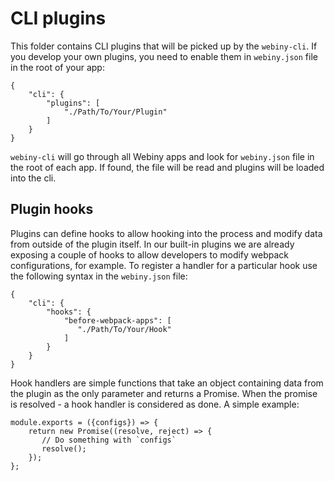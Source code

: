 # CLI plugins

This folder contains CLI plugins that will be picked up by the `webiny-cli`.
If you develop your own plugins, you need to enable them in `webiny.json` file in the root of your app:

```
{
    "cli": {
        "plugins": [
            "./Path/To/Your/Plugin"
        ]
    }
}
```

`webiny-cli` will go through all Webiny apps and look for `webiny.json` file in the root of each app.
If found, the file will be read and plugins will be loaded into the cli.

## Plugin hooks
Plugins can define hooks to allow hooking into the process and modify data from outside of the plugin itself.
In our built-in plugins we are already exposing a couple of hooks to allow developers to modify webpack configurations, for example. 
To register a handler for a particular hook use the following syntax in the `webiny.json` file: 

```
{
    "cli": {
        "hooks": {
            "before-webpack-apps": [
               "./Path/To/Your/Hook"
            ]
        }
    }
}
```

Hook handlers are simple functions that take an object containing data from the plugin as the only parameter and returns a Promise.
When the promise is resolved - a hook handler is considered as done. A simple example:
 
 ```
 module.exports = ({configs}) => {
     return new Promise((resolve, reject) => {
        // Do something with `configs`
        resolve();
     });
 };
 ```